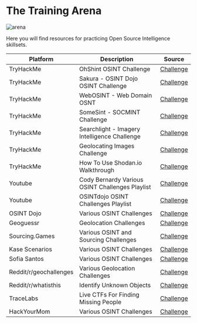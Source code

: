# The Training Arena
![arena](https://github.com/user-attachments/assets/8f1c9b76-9e29-408d-8621-fa0e3c919cc0)


Here you will find resources for practicing Open Source Intelligence skillsets.

|Platform|Description|Source|
|--------|-----------|------|
|TryHackMe|OhShint OSINT Challenge|[Challenge](https://tryhackme.com/r/room/ohsint)
|TryHackMe|Sakura - OSINT Dojo OSINT Challenge|[Challenge](https://tryhackme.com/r/room/sakura)
|TryHackMe|WebOSINT - Web Domain OSNT|[Challenge](https://tryhackme.com/r/room/webosint)
|TryHackMe|SomeSint - SOCMINT Challenge|[Challenge](https://tryhackme.com/r/room/somesint)
|TryHackMe|Searchlight - Imagery Intelligence Challenge|[Challenge](https://tryhackme.com/r/room/searchlightosint)
|TryHackMe|Geolocating Images Challenge|[Challenge](https://tryhackme.com/r/room/geolocatingimages)
|TryHackMe|How To Use Shodan.io Walkthrough|[Challenge](https://tryhackme.com/r/room/shodan)
|Youtube|Cody Bernardy Various OSINT Challenges Playlist|[Challenge](https://youtube.com/playlist?list=PLc_hdO4HVYGCg21E7lSQY6UltFigzwbbw&si=JrECV_G4g69GGYs5)
|Youtube|OSINTdojo OSINT Challenges Playlist|[Challenge](https://www.youtube.com/watch?v=4Hkdxnqz1mg&list=PLtoC6Cd29__XR223Kgup_eOD-8EkDQctr)
|OSINT Dojo|Various OSINT Challenges|[Challenge](https://www.osintdojo.com/resources/#ctfs)
|Geoguessr|Geolocation Challenges|[Challenge](https://www.geoguessr.com/)
|Sourcing.Games|Various OSINT and Sourcing Challenges|[Challenge](https://sourcing.games)
|Kase Scenarios|Various OSINT Challenges|[Challenge](https://kasescenarios.com/)
|Sofia Santos|Various OSINT Challenges|[Challenge](https://gralhix.com/list-of-osint-exercises/)
|Reddit/r/geochallenges|Various Geolocation Challenges|[Challenge](https://www.reddit.com/r/geochallenges/)
|Reddit/r/whatisthis|Identify Unknown Objects|[Challenge](https://www.reddit.com/r/Whatisthis/)
|TraceLabs|Live CTFs For Finding Missing People|[Challenge](https://tracelabs.org)
|HackYourMom|Various OSINT Challenges|[Challenge](https://hackyourmom.com/en/kibervijna/osint-ctf-challenges/)
